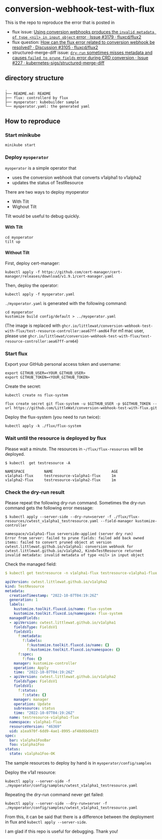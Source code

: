 # conversion-webhook-test-with-flux

This is the repo to reproduce the error that is posted in
- flux issue: [Using conversion webhooks produces the `invalid metadata of type <nil> in input object` error · Issue #3179 · fluxcd/flux2](https://github.com/fluxcd/flux2/issues/3179)
- flux question: [How can the flux error related to conversion webhook be resolved? · Discussion #3105 · fluxcd/flux2](https://github.com/fluxcd/flux2/discussions/3105)
- structured-merge-diff issue: [`dry-run` sometimes misses metadata and causes `failed to prune fields` error during CRD conversion · Issue #227 · kubernetes-sigs/structured-merge-diff](https://github.com/kubernetes-sigs/structured-merge-diff/issues/227)


## directory structure

```
.
├── README.md: README
├── flux: controllerd by flux
├── myoperator: kubebuilder sample
└── myoperator.yaml: the generated yaml
```

## How to reproduce

### Start minikube

```shell
minikube start 
```

### Deploy `myoperator`

`myoperator` is a simple operator that 
- uses the conversion webhook that converts v1alpha1 to v1alpha2
- updates the status of TestResource

There are two ways to deploy myoperator

- With Tilt
- Wighout Tilt

Tilt would be useful to debug quickly.

#### With Tilt

```shell
cd myoperator
tilt up
```

#### Without Tilt

First, deploy cert-manager:

```shell
kubectl apply -f https://github.com/cert-manager/cert-manager/releases/download/v1.9.1/cert-manager.yaml
```

Then, deploy the operator:

```shell
kubectl apply -f myoperator.yaml
```

`./myoperator.yaml` is generated with the following command:

```shell
cd myoperator
kustomize build config/default > ../myoperator.yaml
```
(The image is replaced with `ghcr.io/littlewat/conversion-webhook-test-with-flux/test-resource-controller:aea67ff-amd64`
For m1 mac user, please use `ghcr.io/littlewat/conversion-webhook-test-with-flux/test-resource-controller:aea67ff-arm64`)


### Start flux

Export your GitHub personal access token and username:

```shell
export GITHUB_USER=<YOUR_GITHUB_USER>
export GITHUB_TOKEN=<YOUR_GITHUB_TOKEN>
```

Create the secret:

```shell
kubectl create ns flux-system
   
flux create secret git flux-system -u $GITHUB_USER -p $GITHUB_TOKEN --url https://github.com/LittleWat/conversion-webhook-test-with-flux.git
```

Deploy the flux-system (you need to run twice):

```shell
kubectl apply -k ./flux/flux-system
```

### Wait until the resource is deployed by flux

Please wait a minute.
The resources in `~/flux/flux-resources` will be deployed.
 
```shell
$ kubectl  get testresource -A

NAMESPACE         NAME                           AGE
v1alpha1-flux     testresource-v1alpha1-flux     1m
v1alpha2-flux     testresource-v1alpha2-flux     1m
```

### Check the dry-run result

Please repeat the following dry-run command.
Sometimes the dry-run command gets the following error message:

```shell
$ kubectl apply --server-side --dry-run=server -f ./flux/flux-resources/cwtest_v1alpha1_testresource.yaml --field-manager kustomize-controller

namespace/v1alpha1-flux serverside-applied (server dry run)
Error from server: failed to prune fields: failed add back owned items: failed to convert pruned object at version cwtest.littlewat.github.io/v1alpha1: conversion webhook for cwtest.littlewat.github.io/v1alpha2, Kind=TestResource returned invalid metadata: invalid metadata of type <nil> in input object
```

Check the managed field:

```yaml
$ kubectl get testresource -n v1alpha1-flux testresource-v1alpha1-flux -o yaml --show-managed-fields

apiVersion: cwtest.littlewat.github.io/v1alpha2
kind: TestResource
metadata:
  creationTimestamp: "2022-10-07T04:19:26Z"
  generation: 1
  labels:
    kustomize.toolkit.fluxcd.io/name: flux-system
    kustomize.toolkit.fluxcd.io/namespace: flux-system
  managedFields:
  - apiVersion: cwtest.littlewat.github.io/v1alpha1
    fieldsType: FieldsV1
    fieldsV1:
      f:metadata:
        f:labels:
          f:kustomize.toolkit.fluxcd.io/name: {}
          f:kustomize.toolkit.fluxcd.io/namespace: {}
      f:spec:
        f:foo: {}
    manager: kustomize-controller
    operation: Apply
    time: "2022-10-07T04:19:26Z"
  - apiVersion: cwtest.littlewat.github.io/v1alpha2
    fieldsType: FieldsV1
    fieldsV1:
      f:status:
        f:state: {}
    manager: manager
    operation: Update
    subresource: status
    time: "2022-10-07T04:19:26Z"
  name: testresource-v1alpha1-flux
  namespace: v1alpha1-flux
  resourceVersion: "46369"
  uid: a1ea970f-6dd9-4ae1-8995-af48d6bd4d33
spec:
  bar: v1alpha1FooBar
  foo: v1alpha1Foo
status:
  state: v1alpha1Foo-OK
```

The sample resources to deploy by hand is in `myoperator/config/samples`

Deploy the v1a1 resource:

```shell
kubectl apply --server-side -f ./myoperator/config/samples/cwtest_v1alpha1_testresource.yaml
```

Repeating the dry-run command never get failed:

```shell
kubectl apply --server-side --dry-run=server -f ./myoperator/config/samples/cwtest_v1alpha1_testresource.yaml
```

From this, it can be said that there is  a difference between the deployment in flux and `kubectl apply --server-side`.

I am glad if this repo is useful for debugging. Thank you!
